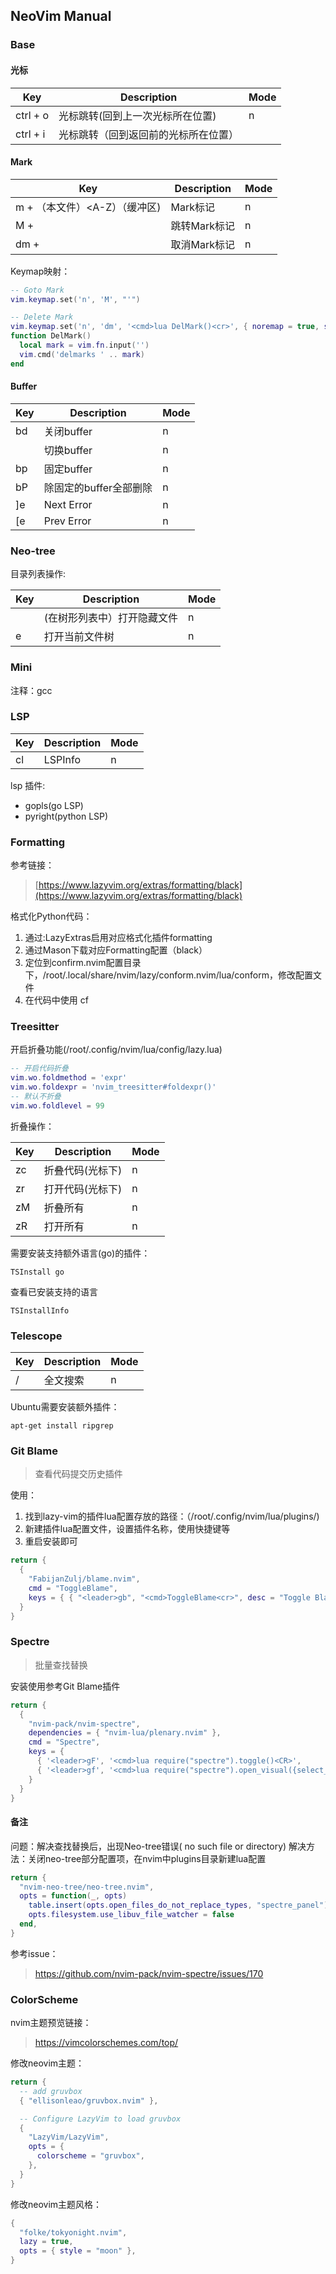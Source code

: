 ## NeoVim Manual
### Base
#### 光标
| Key | Description | Mode |
| --- | --- | --- |
| ctrl + o | 光标跳转(回到上一次光标所在位置) | n |
| ctrl + i | 光标跳转（回到返回前的光标所在位置） |  |

#### Mark
| Key | Description | Mode |
| --- | --- | --- |
| m + <a-z>（本文件）<A-Z）（缓冲区) | Mark标记 | n |
| M + <a-z> | 跳转Mark标记 | n |
| dm + <a-z> | 取消Mark标记 | n |

Keymap映射：
```lua
-- Goto Mark
vim.keymap.set('n', 'M', "'")

-- Delete Mark
vim.keymap.set('n', 'dm', '<cmd>lua DelMark()<cr>', { noremap = true, silent = true })
function DelMark()
  local mark = vim.fn.input('')
  vim.cmd('delmarks ' .. mark)
end
```
#### Buffer
| Key | Description | Mode |
| --- | --- | --- |
| <leader> bd | 关闭buffer | n |
| <S-hj> | 切换buffer | n |
| <leader> bp | 固定buffer | n |
| <leader> bP | 除固定的buffer全部删除 | n |
| ]e | Next Error | n |
| [e | Prev Error | n |

### Neo-tree
目录列表操作:

| Key | Description | Mode |
| --- | --- | --- |
| <S-h> | (在树形列表中）打开隐藏文件 | n |
| <leader> e | 打开当前文件树 | n |

### Mini
注释：gcc
### LSP
| Key | Description | Mode |
| --- | --- | --- |
| <leader> cl | LSPInfo | n |

lsp 插件:

- gopls(go LSP)
- pyright(python LSP)
### Formatting
参考链接：
> [https://www.lazyvim.org/extras/formatting/black](https://www.lazyvim.org/extras/formatting/black)


格式化Python代码：

1. 通过:LazyExtras启用对应格式化插件formatting
2. 通过Mason下载对应Formatting配置（black）
3. 定位到confirm.nvim配置目录下，/root/.local/share/nvim/lazy/conform.nvim/lua/conform，修改配置文件
4. 在代码中使用 cf
### Treesitter
开启折叠功能(/root/.config/nvim/lua/config/lazy.lua)
```lua
-- 开启代码折叠
vim.wo.foldmethod = 'expr'
vim.wo.foldexpr = 'nvim_treesitter#foldexpr()'
-- 默认不折叠
vim.wo.foldlevel = 99
```
折叠操作：

| Key | Description | Mode |
| --- | --- | --- |
| zc | 折叠代码(光标下) | n |
| zr | 打开代码(光标下) | n |
| zM | 折叠所有 | n |
| zR | 打开所有 | n |

需要安装支持额外语言(go)的插件：
```
TSInstall go
```
查看已安装支持的语言
```
TSInstallInfo
```

### Telescope
| Key | Description | Mode |
| --- | --- | --- |
| <leader> / | 全文搜索 | n |

Ubuntu需要安装额外插件：
```shell
apt-get install ripgrep
```
### Git Blame
> 查看代码提交历史插件

使用：

1. 找到lazy-vim的插件lua配置存放的路径：（/root/.config/nvim/lua/plugins/)
2. 新建插件lua配置文件，设置插件名称，使用快捷键等
3. 重启安装即可
```lua
return {
  {
    "FabijanZulj/blame.nvim",
    cmd = "ToggleBlame",
    keys = { { "<leader>gb", "<cmd>ToggleBlame<cr>", desc = "Toggle Blame" } },
  }
}
```
### Spectre
> 批量查找替换

安装使用参考Git Blame插件
```lua
return {
  {
    "nvim-pack/nvim-spectre",
    dependencies = { "nvim-lua/plenary.nvim" },
    cmd = "Spectre",
    keys = {
      { '<leader>gF', '<cmd>lua require("spectre").toggle()<CR>',                        desc = "Toggle Spectre" },
      { '<leader>gf', '<cmd>lua require("spectre").open_visual({select_word=true})<CR>', desc = "Search current word" }
    }
  }
}
```
#### 备注
问题：解决查找替换后，出现Neo-tree错误( no such file or directory)
解决方法：关闭neo-tree部分配置项，在nvim中plugins目录新建lua配置
```lua
return {
  "nvim-neo-tree/neo-tree.nvim",
  opts = function(_, opts)
    table.insert(opts.open_files_do_not_replace_types, "spectre_panel")
    opts.filesystem.use_libuv_file_watcher = false
  end,
}
```
参考issue：
> https://github.com/nvim-pack/nvim-spectre/issues/170

### ColorScheme
nvim主题预览链接：
> https://vimcolorschemes.com/top/

修改neovim主题：
```lua
return {
  -- add gruvbox
  { "ellisonleao/gruvbox.nvim" },

  -- Configure LazyVim to load gruvbox
  {
    "LazyVim/LazyVim",
    opts = {
      colorscheme = "gruvbox",
    },
  }
}
```
修改neovim主题风格：
```lua
{
  "folke/tokyonight.nvim",
  lazy = true,
  opts = { style = "moon" },
}
```
